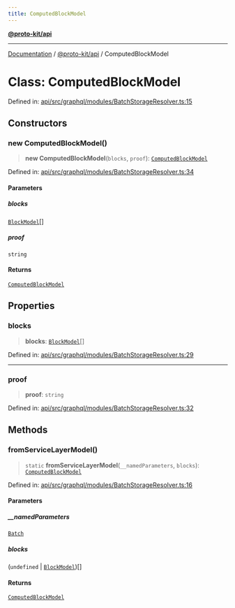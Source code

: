 ```yaml
---
title: ComputedBlockModel
---
```


[**@proto-kit/api**](../README.md)

***

[Documentation](../../../README.md) / [@proto-kit/api](../README.md) / ComputedBlockModel

# Class: ComputedBlockModel

Defined in: [api/src/graphql/modules/BatchStorageResolver.ts:15](https://github.com/proto-kit/framework/blob/28efa802e3737fc3b77339148b307ef7246f3ef1/packages/api/src/graphql/modules/BatchStorageResolver.ts#L15)

## Constructors

### new ComputedBlockModel()

> **new ComputedBlockModel**(`blocks`, `proof`): [`ComputedBlockModel`](ComputedBlockModel.md)

Defined in: [api/src/graphql/modules/BatchStorageResolver.ts:34](https://github.com/proto-kit/framework/blob/28efa802e3737fc3b77339148b307ef7246f3ef1/packages/api/src/graphql/modules/BatchStorageResolver.ts#L34)

#### Parameters

##### blocks

[`BlockModel`](BlockModel.md)[]

##### proof

`string`

#### Returns

[`ComputedBlockModel`](ComputedBlockModel.md)

## Properties

### blocks

> **blocks**: [`BlockModel`](BlockModel.md)[]

Defined in: [api/src/graphql/modules/BatchStorageResolver.ts:29](https://github.com/proto-kit/framework/blob/28efa802e3737fc3b77339148b307ef7246f3ef1/packages/api/src/graphql/modules/BatchStorageResolver.ts#L29)

***

### proof

> **proof**: `string`

Defined in: [api/src/graphql/modules/BatchStorageResolver.ts:32](https://github.com/proto-kit/framework/blob/28efa802e3737fc3b77339148b307ef7246f3ef1/packages/api/src/graphql/modules/BatchStorageResolver.ts#L32)

## Methods

### fromServiceLayerModel()

> `static` **fromServiceLayerModel**(`__namedParameters`, `blocks`): [`ComputedBlockModel`](ComputedBlockModel.md)

Defined in: [api/src/graphql/modules/BatchStorageResolver.ts:16](https://github.com/proto-kit/framework/blob/28efa802e3737fc3b77339148b307ef7246f3ef1/packages/api/src/graphql/modules/BatchStorageResolver.ts#L16)

#### Parameters

##### \_\_namedParameters

[`Batch`](../../sequencer/interfaces/Batch.md)

##### blocks

(`undefined` \| [`BlockModel`](BlockModel.md))[]

#### Returns

[`ComputedBlockModel`](ComputedBlockModel.md)

